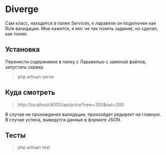 # Diverge
Сам класс, находится в папке Services, к ларавели он подключен как Rule валидации. Мне кажется, я мог не так понять  задание, но сделал, как понял.

## Установка
Перенести содержимое в папку с Ларавелью с заменой файлов, запустить сервер.
> php artisan serve

## Куда смотреть
> http://localhost:8000/api/price?new=200&out=200

В случае не прохождения валидации, произойдет редирект на главную. В случае успеха, выведутся данные в формате JSON.

## Тесты
> php artisan test
